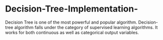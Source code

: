 # Decision-Tree-Implementation- 
Decision Tree is one of the most powerful and popular algorithm. Decision-tree algorithm falls under the category of supervised learning algorithms. It works for both continuous as well as categorical output variables. 
   
